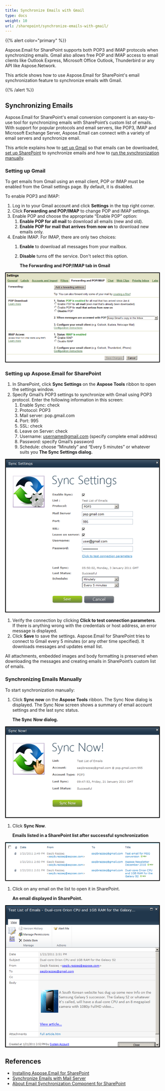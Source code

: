 ```yaml
---
title: Synchronize Emails with Gmail
type: docs
weight: 10
url: /sharepoint/synchronize-emails-with-gmail/
---
```



{{% alert color="primary" %}} 

Aspose.Email for SharePoint supports both POP3 and IMAP protocols when synchronizing emails. Gmail also allows free POP and IMAP access to email clients like Outlook Express, Microsoft Office Outlook, Thunderbird or any API like Aspose.Network. 

This article shows how to use Aspose.Email for SharePoint's email synchronization feature to synchronize emails with Gmail.

{{% /alert %}} 
## **Synchronizing Emails**
Aspose.Email for SharePoint's email conversion component is an easy-to-use tool for synchronizing emails with SharePoint’s custom list of emails. With support for popular protocols and email servers, like POP3, IMAP and Microsoft Exchange Server, Aspose.Email can connect with a variety of email servers and synchronize email. 

This article explains how to [set up Gmail](/email/sharepoint/synchronize-emails-with-gmail/) so that emails can be downloaded, [set up SharePoint](/email/sharepoint/synchronize-emails-with-gmail/) to synchronize emails and how to [run the synchronization manually](/email/sharepoint/synchronize-emails-with-gmail/).
### **Setting up Gmail**
To get emails from Gmail using an email client, POP or IMAP must be enabled from the Gmail settings page. By default, it is disabled.

To enable POP3 and IMAP:

1. Log in to your Gmail account and click **Settings** in the top right corner.
1. Click **Forwarding and POP/IMAP** to change POP and IMAP settings.
1. Enable POP and choose the appropriate “Enable POP” option: 
   1. **Enable POP for all mail** to download all emails (new and old).
   1. **Enable POP for mail that arrives from now on** to download new emails only.
1. Enable IMAP. 
   For IMAP, there are only two choices: 
   1. **Enable** to download all messages from your mailbox.
   1. **Disable** turns off the service. Don't select this option. 

      **The Forwarding and POP/IMAP tab in Gmail** 

![todo:image_alt_text](synchronize-emails-with-gmail_1.png)



### **Setting up Aspose.Email for SharePoint**
1. In SharePoint, click **Sync Settings** on the **Aspose Tools** ribbon to open the settings window.
1. Specify Gmail’s POP3 settings to synchronize with Gmail using POP3 protocol. Enter the following information in this screen: 
   1. Enable Sync: check
   1. Protocol: POP3
   1. Mail server: pop.gmail.com
   1. Port: 995
   1. SSL: check
   1. Leave on Server: check
   1. Username: username@gmail.com (specify complete email address)
   1. Password: specify Gmail’s password
   1. Schedule: choose “Minutely” and “Every 5 minutes” or whatever suits you 
      **The Sync Settings dialog.** 

![todo:image_alt_text](synchronize-emails-with-gmail_2.png)




1. Verify the connection by clicking **Click to test connection parameters**. If there is anything wrong with the credentials or host address, an error message is displayed.
1. Click **Save** to save the settings. Aspose.Email for SharePoint tries to connect to Gmail every 5 minutes (or any other time specified). It downloads messages and updates email list.

All attachments, embedded images and body formatting is preserved when downloading the messages and creating emails in SharePoint’s custom list of emails. 
### **Synchronizing Emails Manually**
To start synchronization manually: 

1. Click **Sync now** on the **Aspose Tools** ribbon. The Sync Now dialog is displayed. The Sync Now screen shows a summary of email account settings and the last sync status. 

   **The Sync Now dialog.** 

![todo:image_alt_text](synchronize-emails-with-gmail_3.png)




1. Click **Sync Now**. 

   **Emails listed in a SharePoint list after successful synchronization** 

![todo:image_alt_text](synchronize-emails-with-gmail_4.png)




1. Click on any email on the list to open it in SharePoint.

   **An email displayed in SharePoint.** 

![todo:image_alt_text](synchronize-emails-with-gmail_5.png)
## **References**
- [Installing Aspose.Email for SharePoint](/email/sharepoint/install-aspose-email-for-sharepoint/)
- [Synchronize Emails with Mail Server](/email/sharepoint/email-synchronization/)
- [About Email Synchronization Component for SharePoint](/email/sharepoint/about-email-synchronization/)
